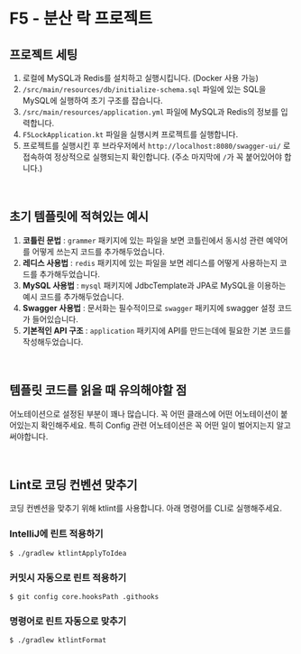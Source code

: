 # F5 - 분산 락 프로젝트

## 프로젝트 세팅
1. 로컬에 MySQL과 Redis를 설치하고 실행시킵니다. (Docker 사용 가능)
2. `/src/main/resources/db/initialize-schema.sql` 파일에 있는 SQL을 MySQL에 실행하여 초기 구조를 잡습니다.
3. `/src/main/resources/application.yml` 파일에 MySQL과 Redis의 정보를 입력합니다.
4. `F5LockApplication.kt` 파일을 실행시켜 프로젝트를 실행합니다.
5. 프로젝트를 실행시킨 후 브라우저에서 `http://localhost:8080/swagger-ui/` 로 접속하여 정상적으로 실행되는지 확인합니다. (주소 마지막에 `/`가 꼭 붙어있어야 합니다.)

<br/>

## 초기 템플릿에 적혀있는 예시
1. **코틀린 문법** : `grammer` 패키지에 있는 파일을 보면 코틀린에서 동시성 관련 예약어를 어떻게 쓰는지 코드를 추가해두었습니다.
2. **레디스 사용법** : `redis` 패키지에 있는 파일을 보면 레디스를 어떻게 사용하는지 코드를 추가해두었습니다.
3. **MySQL 사용법** : `mysql` 패키지에 JdbcTemplate과 JPA로 MySQL을 이용하는 예시 코드를 추가해두었습니다.
4. **Swagger 사용법** : 문서화는 필수적이므로 `swagger` 패키지에 swagger 설정 코드가 들어있습니다.
5. **기본적인 API 구조** : `application` 패키지에 API를 만드는데에 필요한 기본 코드를 작성해두었습니다.

<br/>

## 템플릿 코드를 읽을 때 유의해야할 점
어노테이션으로 설정된 부분이 꽤나 많습니다. 꼭 어떤 클래스에 어떤 어노테이션이 붙어있는지 확인해주세요. 특히 Config 관련 어노테이션은 꼭 어떤 일이 벌어지는지 알고 써야합니다. 

<br/>

## Lint로 코딩 컨벤션 맞추기
코딩 컨벤션을 맞추기 위해 ktlint를 사용합니다. 아래 명령어를 CLI로 실행해주세요.

### IntelliJ에 린트 적용하기
`$ ./gradlew ktlintApplyToIdea`

### 커밋시 자동으로 린트 적용하기
`$ git config core.hooksPath .githooks`

### 명령어로 린트 자동으로 맞추기
`$ ./gradlew ktlintFormat`
